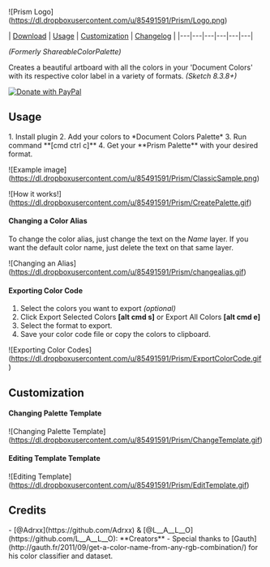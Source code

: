 ![Prism Logo] 
(https://dl.dropboxusercontent.com/u/85491591/Prism/Logo.png)

|  [Download][] | [Usage][] | [Customization][] | [Changelog][] |
|---|---|---|---|---|---|

_(Formerly ShareableColorPalette)_

Creates a beautiful artboard with all the colors in your 'Document Colors' with its respective color label in a variety of formats.  _(Sketch 8.3.8+)_ 

[![Donate with PayPal](https://dl.dropboxusercontent.com/u/85491591/ShareableColorPalette/DonateButt.png)](https://www.paypal.com/cgi-bin/webscr?cmd=_s-xclick&hosted_button_id=QBFHGZHWJNLEG)


<h2>Usage</h2>
1. Install plugin
2. Add your colors to *Document Colors Palette*
3. Run command **[cmd ctrl c]**
4. Get your **Prism Palette** with your desired format.

![Example image] 
(https://dl.dropboxusercontent.com/u/85491591/Prism/ClassicSample.png)


![How it works!] 
(https://dl.dropboxusercontent.com/u/85491591/Prism/CreatePalette.gif)

<h4>Changing a Color Alias</h4>

To change the color alias, just change the text on the *Name* layer. If you want the default color name, just delete the text on that same layer. 

![Changing an Alias] 
(https://dl.dropboxusercontent.com/u/85491591/Prism/changealias.gif)

<h4>Exporting Color Code</h4>

1. Select the colors you want to export *(optional)*
2. Click Export Selected Colors **[alt cmd s]** or Export All Colors **[alt cmd e]**
3. Select the format to export. 
4. Save your color code file or copy the colors to clipboard. 

![Exporting Color Codes] 
(https://dl.dropboxusercontent.com/u/85491591/Prism/ExportColorCode.gif)

<h2>Customization</h2>

  <h4>Changing Palette Template</h4>
  
  ![Changing Palette Template] 
  (https://dl.dropboxusercontent.com/u/85491591/Prism/ChangeTemplate.gif)
  
  <h4>Editing Template Template</h4>
  
  ![Editing Template] 
  (https://dl.dropboxusercontent.com/u/85491591/Prism/EditTemplate.gif)


<h2>Credits</h2>
- [@Adrxx](https://github.com/Adrxx) & [@L__A__L__O](https://github.com/L__A__L__O): **Creators**
- Special thanks to [Gauth](http://gauth.fr/2011/09/get-a-color-name-from-any-rgb-combination/) for his color classifier and dataset. 


[Download]:https://github.com/LaloMrtnz/Prism/archive/master.zip
[Usage]:https://github.com/LaloMrtnz/Prism#usage
[Customization]:https://github.com/LaloMrtnz/Prism#customization
[Changelog]:https://github.com/LaloMrtnz/Prism/releases
